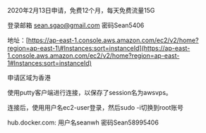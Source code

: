 2020年2月13日申请，免费12个月，每天免费流量15G

登录邮箱 sean.sgao@gmail.com 密码Sean5406

地址：[https://ap-east-1.console.aws.amazon.com/ec2/v2/home?region=ap-east-1\#Instances:sort=instanceId](https://ap-east-1.console.aws.amazon.com/ec2/v2/home?region=ap-east-1#Instances:sort=instanceId)

申请区域为香港

使用putty客户端进行连接，以保存了session名为awsvps。

连接后，使用用户名ec2-user登录，然后sudo -i切换到root账号



hub.docker.com: 用户名seanwh 密码Sean58995406

